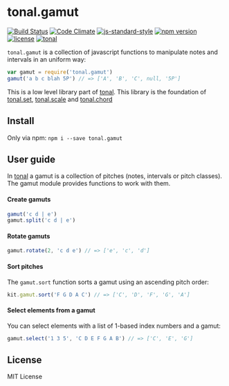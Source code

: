 # tonal.gamut

[![Build Status](https://travis-ci.org/danigb/tonal.svg?branch=master)](https://travis-ci.org/danigb/tonal.gamut)
[![Code Climate](https://codeclimate.com/github/danigb/tonal.gamut/badges/gpa.svg)](https://codeclimate.com/github/danigb/tonal.gamut)
[![js-standard-style](https://img.shields.io/badge/code%20style-standard-brightgreen.svg?style=flat)](https://github.com/feross/standard)
[![npm version](https://img.shields.io/npm/v/tonal.gamut.svg)](https://www.npmjs.com/package/tonal.gamut)
[![license](https://img.shields.io/npm/l/tonal.gamut.svg)](https://www.npmjs.com/package/tonal.gamut)
[![tonal](https://img.shields.io/badge/tonal-lib-yellow.svg)](https://www.npmjs.com/package/tonal)


`tonal.gamut` is a collection of javascript functions to manipulate notes and intervals in an uniform way:

```js
var gamut = require('tonal.gamut')
gamut('a b c blah 5P') // => ['A', 'B', 'C', null, '5P']
```

This is a low level library part of [tonal](https://www.npmjs.com/package/tonal). This library is the foundation of [tonal.set](), [tonal.scale]() and [tonal.chord]()

## Install

Only via npm: `npm i --save tonal.gamut`

## User guide

In [tonal](https://www.npmjs.com/package/tonal) a gamut is a collection of pitches (notes, intervals or pitch classes). The gamut module provides functions to work with them.

#### Create gamuts

```js
gamut('c d | e')
gamut.split('c d | e')
```

#### Rotate gamuts

```js
gamut.rotate(2, 'c d e') // => ['e', 'c', 'd']
```

#### Sort pitches

The `gamut.sort` function sorts a gamut using an ascending pitch order:

```js
kit.gamut.sort('F G D A C') // => ['C', 'D', 'F', 'G', 'A']
```

#### Select elements from a gamut

You can select elements with a list of 1-based index numbers and a gamut:

```js
gamut.select('1 3 5', 'C D E F G A B') // => ['C', 'E', 'G']
```

## License

MIT License
